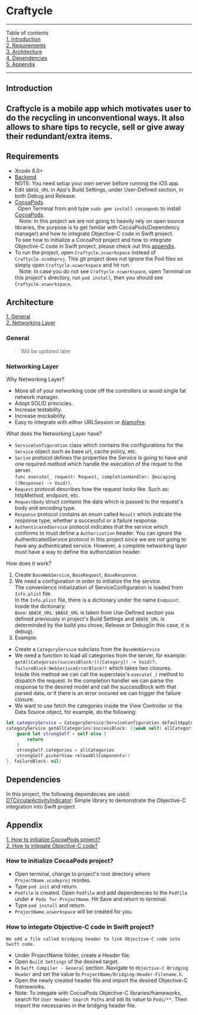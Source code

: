 # Craftycle  
----  
Table of contents  
[1. Introduction](#introduction)  
[2. Requirements](#requirements)  
[3. Architecture](#architecture)  
[4. Dependencies](#dependencies)  
[5. Appendix](#appendix)  

----
## <a name="introduction"></a>Introduction  
Craftycle is a mobile app which motivates user to do the recycling in unconventional ways. It also allows to share tips to recycle, sell or give away their redundant/extra items.  
----
## <a name="requirements"></a>Requirements  
  * Xcode 8.0+  
  * [Backend](https://github.com/thinhvoduc/craftycle-backend).  
    NOTE: You need setup your own server before running the iOS app.  
  * Edit `$BASE_URL` in App's Build Settings, under User-Defined section, in both Debug and Release.  
  * [CocoaPods](https://cocoapods.org/).  
    Open Terminal from and type `sudo gem install cocoapods` to install [CocoaPods](https://cocoapods.org/).  
    Note: In this project we are not going to heavily rely on open source libraries, the purpose is to get familar with CocoaPods(Dependency manager) and how to integrate Objective-C code in Swift project.  
    To see how to initialize a CocoaPod project and how to integrate Objective-C code in Swift project, please check out this [appendix](#appendix).  
  * To run the project, open `Craftycle.xcworkspace` instead of `Craftycle.xcodeproj`. This git project does not ignore the Pod files so simply open `Craftycle.xcworkspace` and hit run.  
    Note: In case you do not see `Craftycle.xcworkspace`, open Terminal on this project's directory, run `pod install`, then you should see `Craftycle.xcworkspace`.  
      
## <a name="architecture">Architecture  
  [1. General](#achitecture-general)  
  [2. Networking Layer](#architecture-networking-layer)  
        
### <a name="achitecture-general"></a>General  
   >Will be updated later  
### <a name="architecture-networking-layer"></a>Networking Layer  
Why Networking Layer?  
  * Move all of your networking code off the controllers or avoid single fat network manager.  
  * Adopt SOLID princicles.  
  * Increase testability.  
  * Increase mockability.  
  * Easy to integrate with either URLSession or [Alamofire](https://github.com/Alamofire/Alamofire).  
   
What does the Networking Layer have?  
  * `ServiceConfiguration` class which contains the configurations for the `Service` object such as base url, cache policy, etc.  
  * `Serive` protocol defines the properties the Service is going to have and one required method which handle the execution of the requet to the server.  
     `func execute(_ request: Request, completionHandler: @escaping ((Response) -> Void))`.  
  * `Request` protocol describes how the request looks like. Such as: httpMethod, endpoint, etc.  
  * `RequestBody` struct contains the data which is passed to the request's body and encoding type.  
  * `Response` protocol contains an enum called `Result` which indicate the response type, whether a successful or a failure response.  
  * `AuthenticatedService` protocol indicates that the service which conforms to must define a `Authorization` header.
   You can ignore the AuthenticatedService protocol in this project since we are not going to have any authenticated service. However, a complete networking layer must have a way to define the authorization header.  
   
How does it work?  
  1. Create `BaseWebService`, `BaseRequest`, `BaseResponse`.  
  2. We need a configuration in order to initialize the the service.  
   The convenience initialization of ServiceConfiguration is loaded from `Info.plist` file.  
   In the `Info.plist` file, there is a dictionary under the name `Endpoint`. Inside the dictionary:  
    `Base`: `$BASE_URL`. `$BASE_URL` is taken from Use-Defined section you defined previously in project's Build Settings and `$BASE_URL` is determinded by the build you chose, Release or Debug(in this case, it is debug).  
  3. Example:  
   * Create a `CategoryService` subclass from the `BaseWebService`
   * We need a function to load all categories from the server, for example:
    `getAllCategories(successBlock:(([Category]) -> Void)?, failureBlock:WebSerivceErrorBlock?)` which takes two closures.  
    Inside this method we can call the superclass's `execute(_)` method to dispatch the request. In the completion handler we can parse the response to the desired model and call the successBlock with that parsed data, or if there is an error occured we can trigger the failure closure.  
   * We want to use fetch the categories inside the View Controller or the Data Source object, for example, do the following:  
    
```swift
let categoryService = CategoryService(ServiceConfiguration.defaultAppConfiguration()!) // Fail on purpose if there is no default configuration.
categoryService.getAllCategories(successBlock: {[weak self] allCategories in
    guard let strongSelf = self else {
        return
    }
    strongSelf.categories = allCategories
    strongSelf.pickerView.reloadAllComponents()
}, failureBlock: nil)
```
  
## <a name="dependencies"></a>Dependencies  
  In this project, the following dependecies are used:  
  [DTCircularActivityIndicator](https://github.com/ducthinh2410/DTCircularActivityIndicator): Simple library to demonstrate the Objective-C integration into Swift project.  
  
## <a name="appendix"></a>Appendix  
  [1. How to initialize CocoaPods project?](#initialize-cocoapods)  
  [2. How to integate Objective-C code?](#integrate-objective-c)  
  
  ### <a name="initialize-cocoapods"></a>How to initialize CocoaPods project?  
   * Open terminal, change to project's root directory where `ProjectName.xcodeproj` resides.  
   * Type `pod init` and return.  
   * `Podfile` is created. Open `Podfile` and add dependencies to the `Podfile` under `# Pods for ProjectName`. Hit Save and return to terminal.  
   * Type `pod install` and return.  
   * `ProjectName.xcworkspace` will be created for you.  
   
  ### <a name="integrate-objective-c"></a>How to integate Objective-C code in Swift project?  
    We add a file called bridging header to link Objective-C code into Swift code.  
   * Under ProjectName folder, create a Header file.  
   * Open `Build Settings` of the desired target.  
   * In `Swift Compiler - General` section. Navigate to `Objective-C Bridging Header` and set the value to `ProjectName/Bridging-Header-Filename.h`.  
   * Open the newly created header file and import the desired Objective-C frameworks.  
   * Note: To integate with CocoaPods Objective-C libraries/frameworks, search for `User Header Search Paths` and set its value to `Pods/**`. Then import the necessaries in the bridging header file.  
    
